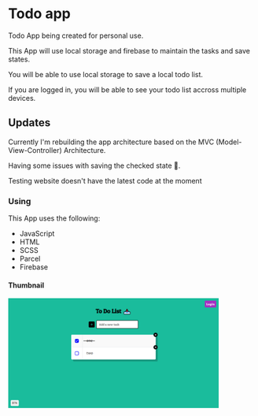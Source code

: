 # Todo app

Todo App being created for personal use.

This App will use local storage and firebase to maintain the tasks and save states.

You will be able to use local storage to save a local todo list.

If you are logged in, you will be able to see your todo list accross multiple devices.

## Updates

Currently I'm rebuilding the app architecture based on the MVC (Model-View-Controller) Architecture.

Having some issues with saving the checked state 🐞.

Testing website doesn't have the latest code at the moment

### Using

This App uses the following:

- JavaScript
- HTML
- SCSS
- Parcel
- Firebase

#### Thumbnail

<img src="./src/img/thumbnail.PNG" alt="thumbnail" style="width: 85%">

